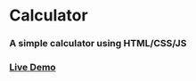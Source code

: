 # Calculator

### A simple calculator using HTML/CSS/JS

### [Live Demo](https://arito7.github.io/calculator/)
